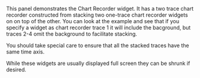 This panel demonstrates the Chart Recorder widget. It has a two trace chart
recorder constructed from stacking two one-trace chart recorder widgets on on
top of the other. You can look at the example and see that if you specify a
widget as chart recorder trace 1 it will include the bacground, but traces 2-4
omit the background to facilitate stacking.

You should take special care to ensure that all the stacked traces have the same
time axis.

While these widgets are usually displayed full screen they can be shrunk if
desired.

